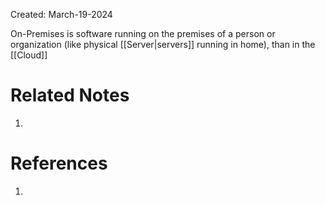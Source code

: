Created: March-19-2024

On-Premises is software running on the premises of a person or organization (like physical [[Server|servers]] running in home), than in the [[Cloud]]
# Related Notes

1. 
# References

1. 